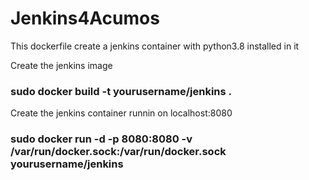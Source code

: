 # Jenkins4Acumos

This dockerfile create a jenkins container with python3.8 installed in it

Create the jenkins image  
### sudo docker build -t yourusername/jenkins .


Create the jenkins container runnin on localhost:8080  
### sudo docker run -d -p 8080:8080 -v /var/run/docker.sock:/var/run/docker.sock yourusername/jenkins


